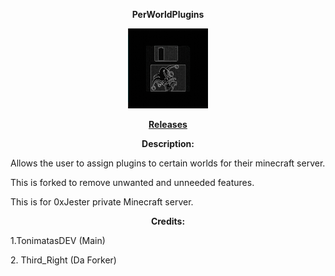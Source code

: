 <p align="center"> <b> PerWorldPlugins </b> </p>

<p align="center">
<img src="logo.png" width="128"/>
</p>

<p align="center"> <b> <a href="https://github.com/TheReal3rd/PerWorldPlugins/releases"> Releases </a> </b> </p>

<p align="center"> <b> Description: </b> </p>
<p> Allows the user to assign plugins to certain worlds for their minecraft server. </p>
<p> This is forked to remove unwanted and unneeded features. </p>
<p> This is for 0xJester private Minecraft server. </p>

<p align="center"> <b> Credits: </b> </p>
<p> 1.TonimatasDEV (Main) </p>
<p> 2. Third_Right (Da Forker) </p>